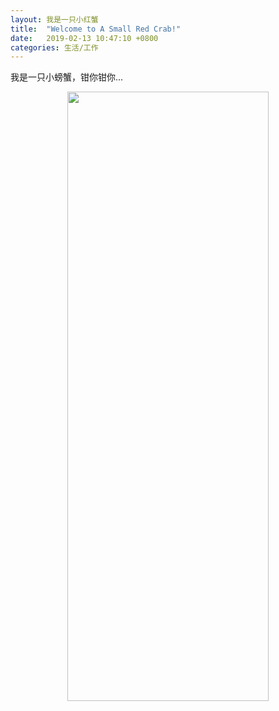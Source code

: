 ```yaml
---
layout: 我是一只小红蟹
title:  "Welcome to A Small Red Crab!"
date:   2019-02-13 10:47:10 +0800
categories: 生活/工作
---
```

我是一只小螃蟹，钳你钳你...

<div align=center><img src="https://i.imgur.com/XWZrl5m.jpg" width = 80% height = 50% />
